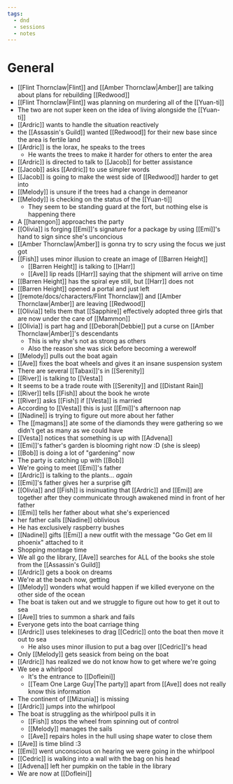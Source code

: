 ```yaml
---
tags:
  - dnd
  - sessions
  - notes
---
```

# General
- [[Flint Thornclaw|Flint]] and [[Amber Thornclaw|Amber]] are talking about plans for rebuilding [[Redwood]]
- [[Flint Thornclaw|Flint]] was planning on murdering all of the [[Yuan-ti]]
- The two are not super keen on the idea of living alongside the [[Yuan-ti]]
- [[Ardric]] wants to handle the situation reactively
- the [[Assassin's Guild]] wanted [[Redwood]] for their new base since the area is fertile land
- [[Ardric]] is the lorax, he speaks to the trees
	- He wants the trees to make it harder for others to enter the area
- [[Ardric]] is directed to talk to [[Jacob]] for better assistance
- [[Jacob]] asks [[Ardric]] to use simpler words
- [[Jacob]] is going to make the west side of [[Redwood]] harder to get into
- [[Melody]] is unsure if the trees had a change in demeanor
- [[Melody]] is checking on the status of the [[Yuan-ti]]
	- They seem to be standing guard at the fort, but nothing else is happening there
- A [[harengon]] approaches the party
- [[Olivia]] is forging [[Emi]]'s signature for a package by using [[Emi]]'s hand to sign since she's unconcious
- [[Amber Thornclaw|Amber]] is gonna try to scry using the focus we just got
- [[Fish]] uses minor illusion to create an image of [[Barren Height]]
	- [[Barren Height]] is talking to [[Harr]]
	- [[Ave]] lip reads [[Harr]] saying that the shipment will arrive on time
- [[Barren Height]] has the spiral eye still, but [[Harr]] does not
- [[Barren Height]] opened a portal and just left
- [[remote/docs/characters/Flint Thornclaw]] and [[Amber Thornclaw|Amber]] are leaving [[Redwood]]
- [[Olivia]] tells them that [[Sapphire]] effectively adopted three girls that are now under the care of [[Mammon]]
- [[Olivia]] is part hag and [[Deborah|Debbie]] put a curse on [[Amber Thornclaw|Amber]]'s descendants
	- This is why she's not as strong as others
	- Also the reason she was sick before becoming a werewolf
- [[Melody]] pulls out the boat again
- [[Ave]] fixes the boat wheels and gives it an insane suspension system
- There are several [[Tabaxi]]'s in [[Serenity]]
- [[River]] is talking to [[Vesta]]
- It seems to be a trade route with [[Serenity]] and [[Distant Rain]]
- [[River]] tells [[Fish]] about the book he wrote
- [[River]] asks [[Fish]] if [[Vesta]] is married
- According to [[Vesta]] this is just [[Emi]]'s afternoon nap
- [[Nadine]] is trying to figure out more about her father
- The [[magmans]] ate some of the diamonds they were gathering so we didn't get as many as we could have
- [[Vesta]] notices that something is up with [[Advena]]
- [[Emi]]'s father's garden is blooming right now :D (she is sleep)
- [[Bob]] is doing a lot of "gardening" now
- The party is catching up with [[Bob]]
- We're going to meet [[Emi]]'s father
- [[Ardric]] is talking to the plants... *again*
- [[Emi]]'s father gives her a surprise gift
- [[Olivia]] and [[Fish]] is insinuating that [[Ardric]] and [[Emi]] are together after they communicate through awakened mind in front of her father
- [[Emi]] tells her father about what she's experienced
- her father calls [[Nadine]] oblivious
- He has exclusively raspberry bushes
- [[Nadine]] gifts [[Emi]] a new outfit with the message "Go Get em lil phoenix" attached to it
- Shopping montage time
- We all go the library, [[Ave]] searches for ALL of the books she stole from the [[Assassin's Guild]]
- [[Ardric]] gets a book on dreams
- We're at the beach now, getting
- [[Melody]] wonders what would happen if we killed everyone on the other side of the ocean
- The boat is taken out and we struggle to figure out how to get it out to sea
- [[Ave]] tries to summon a shark and fails
- Everyone gets into the boat carriage thing
- [[Ardric]] uses telekineses to drag [[Cedric]] onto the boat then move it out to sea
	- He also uses minor illusion to put a bag over [[Cedric]]'s head
- Only [[Melody]] gets seasick from being on the boat
- [[Ardric]] has realized we do not know how to get where we're going
- We see a whirlpool
	- It's the entrance to [[Dofleini]]
	- [[Team One Large Guy|The party]] apart from [[Ave]] does not really know this information
- The continent of [[Mizunia]] is missing
- [[Ardric]] jumps into the whirlpool
- The boat is struggling as the whirlpool pulls it in
	- [[Fish]] stops the wheel from spinning out of control
	- [[Melody]] manages the sails
	- [[Ave]] repairs holes in the hull using shape water to close them
- [[Ave]] is time blind :3
- [[Emi]] went unconscious on hearing we were going in the whirlpool
- [[Cedric]] is walking into a wall with the bag on his head
- [[Advena]] left her pumpkin on the table in the library
- We are now at [[Dofleini]]